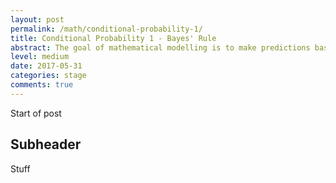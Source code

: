 ```yaml
---
layout: post
permalink: /math/conditional-probability-1/
title: Conditional Probability 1 - Bayes' Rule
abstract: The goal of mathematical modelling is to make predictions based on limited data. The Bayesian approach to this problem is to organize the data we have into a probabilistic model which is "most likely" to explain it. This post introduces Bayes rule and the language of conditional probability in which it is expressed; subsequent posts will explore the surprising subtleties of this language in more detail.
level: medium
date: 2017-05-31
categories: stage
comments: true
---
```


Start of post

## Subheader 

Stuff
